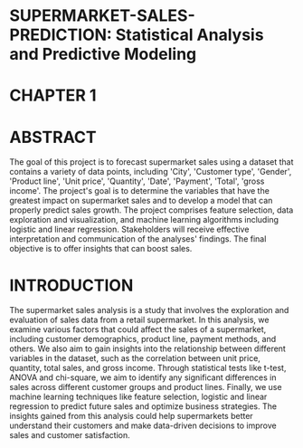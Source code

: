# SUPERMARKET-SALES-PREDICTION: Statistical Analysis and Predictive Modeling 

# CHAPTER 1

# ABSTRACT

The goal of this project is to forecast supermarket sales using a dataset that contains a variety of data points, including 'City', 'Customer type', 'Gender', 'Product line', 'Unit price', 'Quantity', 'Date', 'Payment', 'Total', 'gross income'. The project's goal is to determine the variables that have the greatest impact on supermarket sales and to develop a model that can properly predict sales growth. The project comprises feature selection, data exploration and visualization, and machine learning algorithms including logistic and linear regression. Stakeholders will receive effective interpretation and communication of the analyses' findings. The final objective is to offer insights that can boost sales.

# INTRODUCTION

The supermarket sales analysis is a study that involves the exploration and evaluation of sales data from a retail supermarket. In this analysis, we examine various factors that could affect the sales of a supermarket, including customer demographics, product line, payment methods, and others. We also aim to gain insights into the relationship between different variables in the dataset, such as the correlation between unit price, quantity, total sales, and gross income. Through statistical tests like t-test, ANOVA and chi-square, we aim to identify any significant differences in sales across different customer groups and product lines. Finally, we use machine learning techniques like feature selection, logistic and linear regression to predict future sales and optimize business strategies. The insights gained from this analysis could help supermarkets better understand their customers and make data-driven decisions to improve sales and customer satisfaction.
